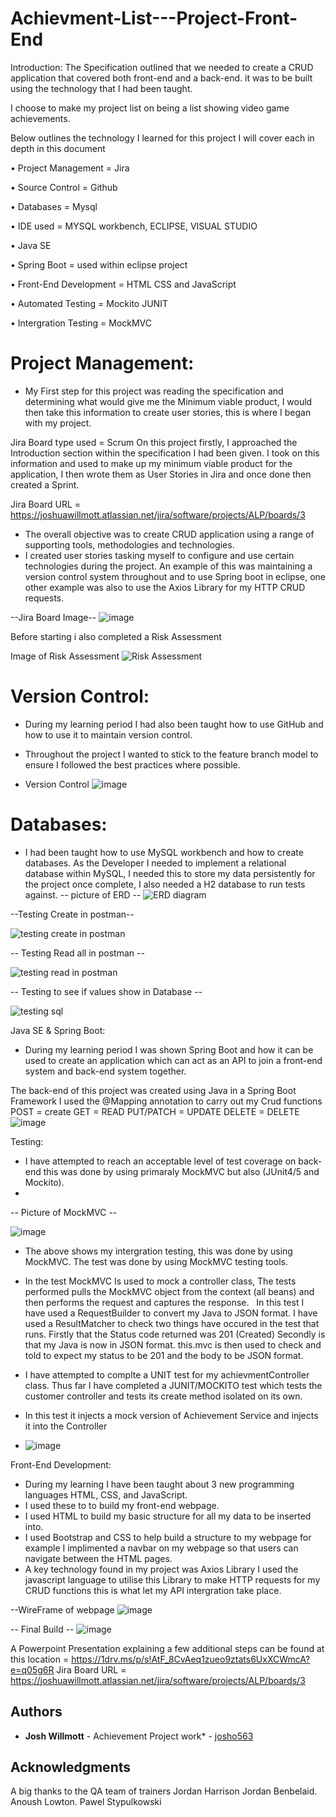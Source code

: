 # Achievment-List---Project-Front-End
Introduction:
The Specification outlined that we needed to create a CRUD application that covered both front-end and a back-end. it was to be built using the technology that I had been taught.

I choose to make my project list on being a list showing video game achievements.

Below outlines the technology I learned for this project I will cover each in depth in this document

 •	Project Management = Jira
 
 •	Source Control = Github
 
•	Databases = Mysql

•	IDE used = MYSQL workbench, ECLIPSE, VISUAL STUDIO

•	Java SE

•	Spring Boot = used within eclipse project

•	Front-End Development = HTML CSS and JavaScript

•	Automated Testing = Mockito JUNIT

•	Intergration Testing = MockMVC

# Project Management:
 - My First step for this project was reading the specification and determining what would give me the Minimum viable product, I would then take this information to create user stories, this is where I began with my project.

 Jira Board type used = Scrum
On this project firstly, I approached the Introduction section within the specification I had been given. I took on this information and used to make up my minimum viable product for the application, I then wrote them as User Stories in Jira and once done then created a Sprint.

Jira Board URL = https://joshuawillmott.atlassian.net/jira/software/projects/ALP/boards/3

- The overall objective was to create CRUD application using a range of supporting tools, methodologies and technologies.
- I created user stories tasking myself to configure and use certain technologies during the project.
An example of this was maintaining a version control system throughout and to use Spring boot in eclipse, one other example was also to use the Axios Library for my HTTP CRUD requests.

--Jira Board Image--
![image](https://user-images.githubusercontent.com/93252771/146392754-c55aad72-38ce-418e-926b-e0007f7f38af.png)

Before starting i also completed a Risk Assessment

Image of Risk Assessment
![Risk Assessment](https://user-images.githubusercontent.com/93252771/146399749-d49ee122-6d7c-4cb0-91f4-3458554e9571.PNG)

# Version Control:
- During my learning period I had also been taught how to use GitHub and how to use it to maintain version control.
- Throughout the project I wanted to stick to the feature branch model to ensure I followed the best practices where possible.

- Version Control
![image](https://user-images.githubusercontent.com/93252771/146408127-ca4e7750-f658-432a-bfc0-499a00abc954.png)

# Databases:
 - I had been taught how to use MySQL workbench and how to create databases. As the Developer I needed to implement a relational database within MySQL, I needed this to store my data persistently for the project once complete, I also needed a H2 database to run tests against.
 -- picture of ERD --
 ![ERD diagram](https://user-images.githubusercontent.com/93252771/146384401-96cd6ff3-6ffe-4b15-b13b-f0c47cddb481.PNG)

--Testing Create in postman--

![testing create in postman](https://user-images.githubusercontent.com/93252771/146399655-690a2b44-22c2-4498-9075-4012c82d31ca.PNG)

-- Testing Read all in postman --

![testing read in postman](https://user-images.githubusercontent.com/93252771/146399589-e4b128d0-0044-40ca-bd07-68450c8a5f44.PNG)

-- Testing to see if values show in Database --

![testing sql](https://user-images.githubusercontent.com/93252771/146399527-179df63a-82ce-4012-8b08-ec19ec50c739.PNG)


Java SE & Spring Boot:
 - During my learning period I was shown Spring Boot and how it can be used to create an application which can act as an API to join a front-end system and back-end system together.

The back-end of this project was created using Java in a Spring Boot Framework I used  the @Mapping annotation to carry out my Crud functions
POST = create
GET = READ
PUT/PATCH = UPDATE
DELETE = DELETE
![image](https://user-images.githubusercontent.com/93252771/146404970-fc90dac9-91f2-4e46-8114-05825ee66ba3.png)

Testing:
 - I have attempted to reach an acceptable level of test coverage on back-end this was done by using primaraly MockMVC but also (JUnit4/5 and Mockito).
 - 
-- Picture of MockMVC --

![image](https://user-images.githubusercontent.com/93252771/146384477-04e71b6f-e1f7-415f-8e0f-ab45978a9cb0.png)

 - The above shows my intergration testing, this was done by using MockMVC.
The test was done by using MockMVC testing tools.

- In the test MockMVC Is used to mock a controller class,
The tests performed pulls the MockMVC object from the context (all beans) and then performs the request and captures the response.
 
In this test I have used a RequestBuilder to convert my Java to JSON format.
I have used a ResultMatcher to check two things have occured in the test that runs.
Firstly that the Status code returned was 201 (Created)
Secondly is that my Java is now in JSON format.
this.mvc is then used to check and told to expect my status to be 201 and the body to be JSON format.


- I have attempted to complte a UNIT test for my achievmentController class. Thus far I have completed a JUNIT/MOCKITO test which tests the customer controller and tests its create method isolated on its own.
- In this test it injects a mock version of Achievement Service and injects it into the Controller
- ![image](https://user-images.githubusercontent.com/93252771/146394214-9ddea93a-2b4e-44ea-81c4-152a39d6e447.png)


Front-End Development:
 - During my learning I have been taught about 3 new programming languages HTML, CSS, and JavaScript. 
 - I used these to to build my front-end webpage.
- I used HTML to build my basic structure for all my data to be inserted into.
 - I used Bootstrap and CSS to help build a structure to my webpage for example I implimented a navbar on my webpage so that users can navigate between the HTML pages.
  - A key technology found in my project was Axios Library I used the javascript language to utilise this Library to make HTTP requests for my CRUD functions this is what let my API intergration take place. 


--WireFrame of webpage
![image](https://user-images.githubusercontent.com/93252771/146399275-2288e6ff-c513-4007-8788-8d832bf2a3d5.png)

-- Final Build --
![image](https://user-images.githubusercontent.com/93252771/146393593-34a1ea1f-4646-4fd7-8f54-36e57f26aa6a.png)


A Powerpoint Presentation explaining a few additional steps can be found at this location = https://1drv.ms/p/s!AtF_8CvAeq1zueo9ztats6UxXCWmcA?e=q05g6R
Jira Board URL = https://joshuawillmott.atlassian.net/jira/software/projects/ALP/boards/3

## Authors
* **Josh Willmott** - Achievement Project work* - [josho563](https://github.com/josho563)

## Acknowledgments
A big thanks to the QA team of trainers
Jordan Harrison
Jordan Benbelaid.
Anoush Lowton.
Pawel Stypulkowski
